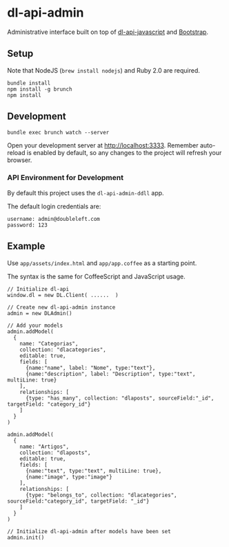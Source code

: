 dl-api-admin
============
Administrative interface built on top of [dl-api-javascript](https://github.com/doubleleft/dl-api-javascript) and [Bootstrap](http://getbootstrap.com/).

Setup
-----
Note that NodeJS (`brew install nodejs`) and Ruby 2.0 are required.
    
    bundle install
    npm install -g brunch
    npm install

Development
-----------

    bundle exec brunch watch --server


Open your development server at [http://localhost:3333](). Remember auto-reload is enabled by default, so any changes to the project will refresh your browser.


### API Environment for Development

By default this project uses the `dl-api-admin-ddll` app.

The default login credentials are:

    username: admin@doubleleft.com
    password: 123

Example
-------

Use `app/assets/index.html` and `app/app.coffee` as a starting point.

The syntax is the same for CoffeeScript and JavaScript usage.


    // Initialize dl-api
    window.dl = new DL.Client( ......  )

    // Create new dl-api-admin instance
    admin = new DLAdmin()

    // Add your models
    admin.addModel(
      {
        name: "Categorias",
        collection: "dlacategories", 
        editable: true,
        fields: [
          {name:"name", label: "Nome", type:"text"}, 
          {name:"description", label: "Description", type:"text", multiLine: true}
        ],
        relationships: [
          {type: "has_many", collection: "dlaposts", sourceField:"_id", targetField: "category_id"}
        ]
      }
    )

    admin.addModel(
      {
        name: "Artigos",
        collection: "dlaposts",
        editable: true,
        fields: [
          {name:"text", type:"text", multiLine: true},
          {name:"image", type:"image"}
        ],
        relationships: [
          {type: "belongs_to", collection: "dlacategories", sourceField:"category_id", targetField: "_id"}
        ]
      }
    )

    // Initialize dl-api-admin after models have been set
    admin.init()
